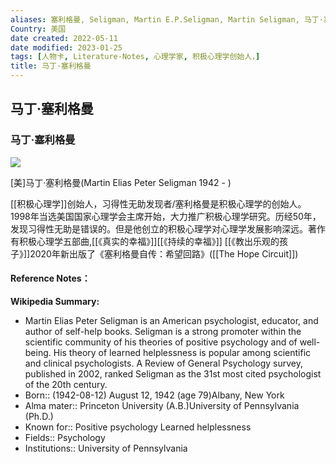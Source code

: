 ```yaml
---
aliases: 塞利格曼, Seligman, Martin E.P.Seligman, Martin Seligman, 马丁·塞利格曼, 塞里格曼
Country: 美国
date created: 2022-05-11
date modified: 2023-01-25
tags: [人物卡, Literature-Notes, 心理学家, 积极心理学创始人，]
title: 马丁·塞利格曼
---
```


## 马丁·塞利格曼

### 马丁·塞利格曼

![](https://xxpic.oss-cn-qingdao.aliyuncs.com/pic/20221202082842.png)

[美]马丁·塞利格曼(Martin Elias Peter Seligman 1942 - )

 [[积极心理学]]创始人，习得性无助发现者/塞利格曼是积极心理学的创始人。1998年当选美国国家心理学会主席开始，大力推广积极心理学研究。历经50年，发现习得性无助是错误的。但是他创立的积极心理学对心理学发展影响深远。著作有积极心理学五部曲,[[《真实的幸福》]][[《持续的幸福》]] [[《教出乐观的孩子》]]2020年新出版了《塞利格曼自传：希望回路》([[The Hope Circuit]])

#### Reference Notes：

**Wikipedia Summary:**  

- Martin Elias Peter Seligman is an American psychologist, educator, and author of self-help books. Seligman is a strong promoter within the scientific community of his theories of positive psychology and of well-being. His theory of learned helplessness is popular among scientific and clinical psychologists. A Review of General Psychology survey, published in 2002, ranked Seligman as the 31st most cited psychologist of the 20th century.  
- Born:: (1942-08-12) August 12, 1942 (age 79)Albany, New York  
- Alma mater:: Princeton University (A.B.)University of Pennsylvania (Ph.D.)  
- Known for:: Positive psychology Learned helplessness  
- Fields:: Psychology  
- Institutions:: University of Pennsylvania
